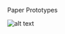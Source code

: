 Paper Prototypes

![alt text](https://github.com/withyuns/cogsmap/blob/master/images/storyboard_proj.jpg "Storyboard for proposed project")

